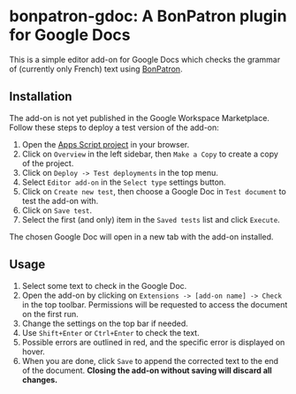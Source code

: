 # bonpatron-gdoc: A BonPatron plugin for Google Docs

This is a simple editor add-on for Google Docs which checks the grammar of (currently only French) text using [BonPatron](https://bonpatron.com/).

## Installation

The add-on is not yet published in the Google Workspace Marketplace. Follow these steps to deploy a test version of the add-on:

1. Open the [Apps Script project](https://script.google.com/d/12sF4_9e74HwwWuHhZ6HiqDwamaFnd9V4Wf8JozIjUe6tT717f4a24dN4/edit) in your browser.
2. Click on `Overview` in the left sidebar, then `Make a Copy` to create a copy of the project.
3. Click on `Deploy -> Test deployments` in the top menu.
4. Select `Editor add-on` in the `Select type` settings button.
5. Click on `Create new test`, then choose a Google Doc in `Test document` to test the add-on with.
6. Click on `Save test`.
7. Select the first (and only) item in the `Saved tests` list and click `Execute`.

The chosen Google Doc will open in a new tab with the add-on installed.

## Usage

1. Select some text to check in the Google Doc.
2. Open the add-on by clicking on `Extensions -> [add-on name] -> Check` in the top toolbar. Permissions will be requested to access the document on the first run.
3. Change the settings on the top bar if needed.
4. Use `Shift+Enter` or `Ctrl+Enter` to check the text.
5. Possible errors are outlined in red, and the specific error is displayed on hover.
6. When you are done, click `Save` to append the corrected text to the end of the document. **Closing the add-on without saving will discard all changes.**